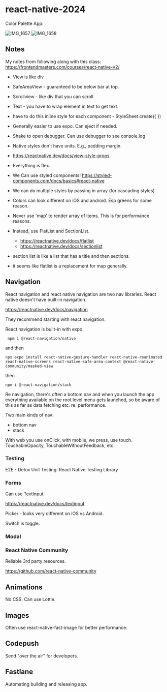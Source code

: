 # react-native-2024

Color Palette App:

![IMG_1657](https://github.com/joeldmyers/react-native-2024/assets/4838984/b3ed52be-46d7-400c-b239-95b5ec68b1e4)
![IMG_1658](https://github.com/joeldmyers/react-native-2024/assets/4838984/cc4f7bd2-2c29-4738-9c0b-8a8ad41907e6)

## Notes

My notes from following along with this class: https://frontendmasters.com/courses/react-native-v2/

- View is like div

- SafeAreaView - guaranteed to be below bar at top.

- Scrollview - like div that you can scroll

- Text - you have to wrap element in text to get text.

- have to do this inline style for each component - StyleSheet.create({ })

- Generally easier to use expo. Can eject if needed.

- Shake to open debugger. Can use debugger to see console.log

- Native styles don't have units. E.g., padding margin.

- https://reactnative.dev/docs/view-style-props

- Everything is flex.

- We Can use styled components! https://styled-components.com/docs/basics#react-native

- We can do multiple styles by passing in array (for cascading styles)

- Colors can look different on iOS and android. Esp greens for some reason.

- Never use 'map' to render array of items. This is for performance reasons.

- Instead, use FlatList and SectionList.

  - https://reactnative.dev/docs/flatlist
  - https://reactnative.dev/docs/sectionlist

- section list is like a list that has a title and then sections.

- it seems like flatlist is a replacement for map generally.

## Navigation

React navigation and react native navigation are two nav libraries. React native doesn't have built-in navigation.

https://reactnative.dev/docs/navigation

They recommend starting with react navigation.

React navigation is built-in with expo.

```
 npm i @react-navigation/native
```

and then

```
npx expo install react-native-gesture-handler react-native-reanimated react-native-screens react-native-safe-area-context @react-native-community/masked-view
```

then

```
npm i @react-navigation/stack
```

Re navigation, there's often a bottom nav and when you launch the app everything available on the root level menu gets launched, so be aware of this as far as data fetching etc. re: performance.

Two main kinds of nav:

- bottom nav
- stack

With web you use onClick, with mobile, we press, use touch. TouchableOpacity, TouchableWithoutFeedback, etc.

### Testing

E2E - Detox
Unit Testing: React Native Testing Library

### Forms

Can use TextInput

https://reactnative.dev/docs/textinput

Picker - looks very different on iOS vs Android.

Switch is toggle.

### Modal

### React Native Community

Reliable 3rd party resources.

https://github.com/react-native-community

## Animations

No CSS. Can use Lottie.

## Images

Often use react-native-fast-image for better performance.

## Codepush

Send "over the air" for developers.

## Fastlane

Automating building and releasing app.
